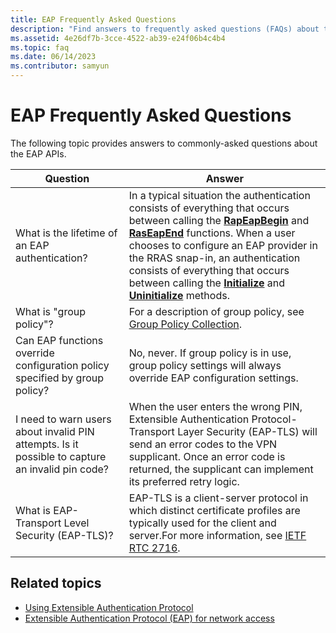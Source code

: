 ```yaml
---
title: EAP Frequently Asked Questions
description: "Find answers to frequently asked questions (FAQs) about the EAP APIs, such as 'What is the lifetime of an EAP authentication?'."
ms.assetid: 4e26df7b-3cce-4522-ab39-e24f06b4c4b4
ms.topic: faq
ms.date: 06/14/2023
ms.contributor: samyun
---
```


# EAP Frequently Asked Questions

The following topic provides answers to commonly-asked questions about the EAP APIs.

| Question | Answer |
|--|--|
| What is the lifetime of an EAP authentication? | In a typical situation the authentication consists of everything that occurs between calling the [**RapEapBegin**](/previous-versions/windows/desktop/legacy/aa363520(v=vs.85)) and [**RasEapEnd**](/previous-versions/windows/desktop/legacy/aa363521(v=vs.85)) functions. When a user chooses to configure an EAP provider in the RRAS snap-in, an authentication consists of everything that occurs between calling the [**Initialize**](/windows/desktop/api/Rrascfg/nf-rrascfg-ieapproviderconfig-initialize) and [**Uninitialize**](/windows/desktop/api/Rrascfg/nf-rrascfg-ieapproviderconfig-uninitialize) methods.<br/> |
| What is "group policy"? | For a description of group policy, see [Group Policy Collection](/previous-versions/windows/it-pro/windows-server-2003/cc779838(v=ws.10)). |
| Can EAP functions override configuration policy specified by group policy? | No, never. If group policy is in use, group policy settings will always override EAP configuration settings. |
| I need to warn users about invalid PIN attempts. Is it possible to capture an invalid pin code? | When the user enters the wrong PIN, Extensible Authentication Protocol-Transport Layer Security (EAP-TLS) will send an error codes to the VPN supplicant. Once an error code is returned, the supplicant can implement its preferred retry logic. |
| What is EAP-Transport Level Security (EAP-TLS)? | EAP-TLS is a client-server protocol in which distinct certificate profiles are typically used for the client and server.For more information, see [IETF RTC 2716](/previous-versions/windows/embedded/ms885336(v=msdn.10)).|

## Related topics
- [Using Extensible Authentication Protocol](using-extenstible-authentication-protocol.md)
- [Extensible Authentication Protocol (EAP) for network access](/windows-server/networking/technologies/extensible-authentication-protocol/network-access)
